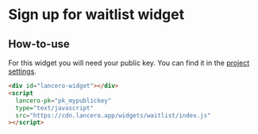 # Sign up for waitlist widget

## How-to-use

For this widget you will need your public key. You can find it in the [project settings](https://dashboard.lancero.app/settings/project).

```html
<div id="lancero-widget"></div>
<script
  lancero-pk="pk_mypublickey"
  type="text/javascript"
  src="https://cdn.lancero.app/widgets/waitlist/index.js"
></script>
```
